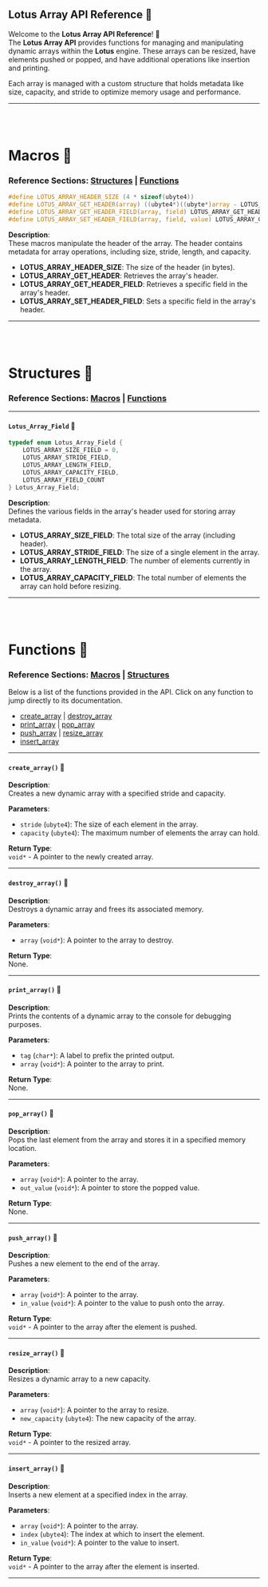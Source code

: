 ## **Lotus Array API Reference 🪷**

Welcome to the **Lotus Array API Reference**! 🪷  
The **Lotus Array API** provides functions for managing and manipulating dynamic arrays within the **Lotus** engine. These arrays can be resized, have elements pushed or popped, and have additional operations like insertion and printing.

Each array is managed with a custom structure that holds metadata like size, capacity, and stride to optimize memory usage and performance.

---

<br>
<br>

<a id="Macros"></a>
# **Macros 🪷**

### **Reference Sections:** [Structures](#Structures) | [Functions](#Functions)

```c
#define LOTUS_ARRAY_HEADER_SIZE (4 * sizeof(ubyte4))
#define LOTUS_ARRAY_GET_HEADER(array) ((ubyte4*)((ubyte*)array - LOTUS_ARRAY_HEADER_SIZE))
#define LOTUS_ARRAY_GET_HEADER_FIELD(array, field) LOTUS_ARRAY_GET_HEADER(array)[field]
#define LOTUS_ARRAY_SET_HEADER_FIELD(array, field, value) LOTUS_ARRAY_GET_HEADER(array)[field] = value
```

**Description**:  
These macros manipulate the header of the array. The header contains metadata for array operations, including size, stride, length, and capacity.

- **LOTUS_ARRAY_HEADER_SIZE**: The size of the header (in bytes).
- **LOTUS_ARRAY_GET_HEADER**: Retrieves the array's header.
- **LOTUS_ARRAY_GET_HEADER_FIELD**: Retrieves a specific field in the array's header.
- **LOTUS_ARRAY_SET_HEADER_FIELD**: Sets a specific field in the array's header.

---

<br>
<br>

<a id="Structures"></a>
# **Structures 🪷**

### **Reference Sections:** [Macros](#Macros) | [Functions](#Functions)

---

<a id="Lotus_Array_Field"></a>
#### **`Lotus_Array_Field`** 🪷
```c
typedef enum Lotus_Array_Field {
    LOTUS_ARRAY_SIZE_FIELD = 0,
    LOTUS_ARRAY_STRIDE_FIELD,
    LOTUS_ARRAY_LENGTH_FIELD,
    LOTUS_ARRAY_CAPACITY_FIELD,
    LOTUS_ARRAY_FIELD_COUNT
} Lotus_Array_Field;
```

**Description**:  
Defines the various fields in the array's header used for storing array metadata. 

- **LOTUS_ARRAY_SIZE_FIELD**: The total size of the array (including header).
- **LOTUS_ARRAY_STRIDE_FIELD**: The size of a single element in the array.
- **LOTUS_ARRAY_LENGTH_FIELD**: The number of elements currently in the array.
- **LOTUS_ARRAY_CAPACITY_FIELD**: The total number of elements the array can hold before resizing.

---

<br>
<br>

<a id="Functions"></a>
# **Functions 🪷**

### **Reference Sections:** [Macros](#Macros) | [Structures](#Structures)

Below is a list of the functions provided in the API. Click on any function to jump directly to its documentation.

- [create_array](#create_array) | [destroy_array](#destroy_array)  
- [print_array](#print_array) | [pop_array](#pop_array)  
- [push_array](#push_array) | [resize_array](#resize_array)  
- [insert_array](#insert_array)  

---

<a id="create_array"></a>
#### **`create_array()`** 🪷

**Description**:  
Creates a new dynamic array with a specified stride and capacity.

**Parameters**:  
- `stride` (`ubyte4`): The size of each element in the array.
- `capacity` (`ubyte4`): The maximum number of elements the array can hold.

**Return Type**:  
`void*` - A pointer to the newly created array.

---

<a id="destroy_array"></a>
#### **`destroy_array()`** 🪷

**Description**:  
Destroys a dynamic array and frees its associated memory.

**Parameters**:  
- `array` (`void*`): A pointer to the array to destroy.

**Return Type**:  
None.

---

<a id="print_array"></a>
#### **`print_array()`** 🪷

**Description**:  
Prints the contents of a dynamic array to the console for debugging purposes.

**Parameters**:  
- `tag` (`char*`): A label to prefix the printed output.
- `array` (`void*`): A pointer to the array to print.

**Return Type**:  
None.

---

<a id="pop_array"></a>
#### **`pop_array()`** 🪷

**Description**:  
Pops the last element from the array and stores it in a specified memory location.

**Parameters**:  
- `array` (`void*`): A pointer to the array.
- `out_value` (`void*`): A pointer to store the popped value.

**Return Type**:  
None.

---

<a id="push_array"></a>
#### **`push_array()`** 🪷

**Description**:  
Pushes a new element to the end of the array.

**Parameters**:  
- `array` (`void*`): A pointer to the array.
- `in_value` (`void*`): A pointer to the value to push onto the array.

**Return Type**:  
`void*` - A pointer to the array after the element is pushed.

---

<a id="resize_array"></a>
#### **`resize_array()`** 🪷

**Description**:  
Resizes a dynamic array to a new capacity.

**Parameters**:  
- `array` (`void*`): A pointer to the array to resize.
- `new_capacity` (`ubyte4`): The new capacity of the array.

**Return Type**:  
`void*` - A pointer to the resized array.

---

<a id="insert_array"></a>
#### **`insert_array()`** 🪷

**Description**:  
Inserts a new element at a specified index in the array.

**Parameters**:  
- `array` (`void*`): A pointer to the array.
- `index` (`ubyte4`): The index at which to insert the element.
- `in_value` (`void*`): A pointer to the value to insert.

**Return Type**:  
`void*` - A pointer to the array after the element is inserted.

---